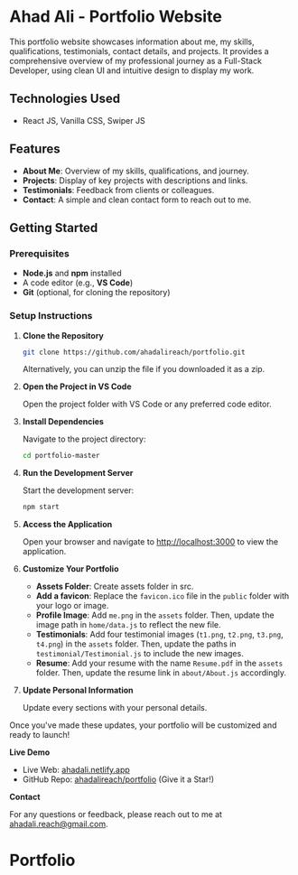 # Ahad Ali - Portfolio Website

This portfolio website showcases information about me, my skills, qualifications, testimonials, contact details, and projects. It provides a comprehensive overview of my professional journey as a Full-Stack Developer, using clean UI and intuitive design to display my work.

## Technologies Used

- React JS, Vanilla CSS, Swiper JS

## Features

- **About Me**: Overview of my skills, qualifications, and journey.
- **Projects**: Display of key projects with descriptions and links.
- **Testimonials**: Feedback from clients or colleagues.
- **Contact**: A simple and clean contact form to reach out to me.

## Getting Started

### Prerequisites

- **Node.js** and **npm** installed
- A code editor (e.g., **VS Code**)
- **Git** (optional, for cloning the repository)

### Setup Instructions

1. **Clone the Repository**

   ```bash
   git clone https://github.com/ahadalireach/portfolio.git
   ```

   Alternatively, you can unzip the file if you downloaded it as a zip.

2. **Open the Project in VS Code**

   Open the project folder with VS Code or any preferred code editor.

3. **Install Dependencies**

   Navigate to the project directory:

   ```bash
   cd portfolio-master
   ```

4. **Run the Development Server**

   Start the development server:

   ```bash
   npm start
   ```

5. **Access the Application**

   Open your browser and navigate to [http://localhost:3000](http://localhost:3000) to view the application.

6. **Customize Your Portfolio**

   - **Assets Folder**: Create assets folder in src.
   - **Add a favicon**: Replace the `favicon.ico` file in the `public` folder with your logo or image.
   - **Profile Image**: Add `me.png` in the `assets` folder. Then, update the image path in `home/data.js` to reflect the new file.
   - **Testimonials**: Add four testimonial images (`t1.png`, `t2.png`, `t3.png`, `t4.png`) in the `assets` folder. Then, update the paths in `testimonial/Testimonial.js` to include the new images.
   - **Resume**: Add your resume with the name `Resume.pdf` in the `assets` folder. Then, update the resume link in `about/About.js` accordingly.

7. **Update Personal Information**

   Update every sections with your personal details.

Once you've made these updates, your portfolio will be customized and ready to launch!

**Live Demo**

- Live Web: [ahadali.netlify.app](https://ahadali.netlify.app/)
- GitHub Repo: [ahadalireach/portfolio](https://github.com/ahadalireach/portfolio) (Give it a Star!)

**Contact**

For any questions or feedback, please reach out to me at [ahadali.reach@gmail.com](mailto:ahadali.reach@gmail.com).
# Portfolio
